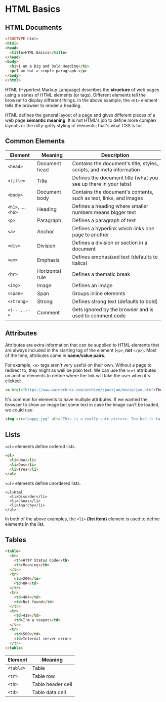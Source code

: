 # HTML Basics

## HTML Documents

```html
<!DOCTYPE html>
<html>
<head>
  <title>HTML Basics</title>
</head>
<body>
  <h1>I am a Big and Bold Heading</h1>
  <p>I am but a simple paragraph.</p>
</body>
</html>
```

HTML (Hypertext Markup Language) describes the __structure__ of web pages using a series of HTML elements (or tags). Different elements tell the browser to display different things. In the above example, the `<h1>` element tells the browser to render a heading.

HTML defines the general layout of a page and gives different pieces of a web page __semantic meaning__. It is not HTML's job to define more complex layouts or the nitty-gritty styling of elements; that's what CSS is for.

## Common Elements

| Element             | Meaning         | Description                                                          |
| ------------------- | --------------- | -------------------------------------------------------------------- |
| `<head>`            | Document head   | Contains the document's title, styles, scripts, and meta information |
| `<title>`           | Title           | Defines the document title (what you see up there in your tabs)      |
| `<body>`            | Document body   | Contains the document's contents, such as text, links, and images    |
| `<h1>`, ..., `<h6>` | Heading         | Defines a heading where smaller numbers means bigger text            |
| `<p>`               | Paragraph       | Defines a paragraph of text                                          |
| `<a>`               | Anchor          | Defines a hyperlink which links one page to another                  |
| `<div>`             | Division        | Defines a division or section in a document                          |
| `<em>`              | Emphasis        | Defines emphasized text (defaults to italics)                        |
| `<hr>`              | Horizontal rule | Defines a thematic break                                             |
| `<img>`             | Image           | Defines an image                                                     |
| `<span>`            | Span            | Groups inline elements                                               |
| `<strong>`          | Strong          | Defines strong text (defaults to bold)                               |
| `<!--...-->`        | Comment         | Gets ignored by the browser and is used to comment code              |

## Attributes

Attributes are extra information that can be supplied to HTML elements that are always included in the starting tag of the element (`<p>`, __not__ `</p>`). Most of the time, attributes come in __name/value pairs__.

For example, `<a>` tags aren't very useful on their own. Without a page to redirect to, they might as well be plain text. We can use the `href` attributes on anchor elements to define where the link will take the user when it's clicked:

```html
<a href="https://www.warnerbros.com/archive/spacejam/movie/jam.htm">The pinnacle of web design.</a>
```

It's common for elements to have multiple attributes. If we wanted the browser to show an image but some text in case the image can't be loaded, we could use:

```html
<img src="puppy.jpg" alt="This is a really cute picture. Too bad it failed to load."/>
```

## Lists

`<ol>` elements define ordered lists.

```html
<ol>
  <li>Uno</li>
  <li>Dos</li>
  <li>Tres</li>
</ol>
```

`<ul>` elements define unordered lists.

```
<ul>html
  <li>Disorder</li>
  <li>Choas</li>
  <li>Anarchy</li>
</ul>
```

In both of the above examples, the `<li>` __(list item)__ element is used to define elements in the list.

## Tables

```html
<table>
  <tr>
    <th>HTTP Status Code</th>
    <th>Meaning</th>
  </tr>
  <tr>
    <td>200</td>
    <td>OK</td>
  </tr>
  <tr>
    <td>404</td>
    <td>Not found</td>
  </tr>
  <tr>
    <td>418</td>
    <td>I'm a teapot</td>
  </tr>
  <tr>
    <td>500</td>
    <td>Internal server error>
  </tr>
</table>
```

| Element   | Meaning           |
| --------- | ----------------- |
| `<table>` | Table             |
| `<tr>`    | Table row         |
| `<th>`    | Table header cell |
| `<td>`    | Table data cell   |
